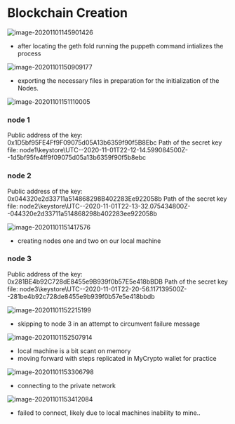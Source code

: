 # Blockchain Creation # 

![image-20201101145901426](https://imgur.com/ZkcEkNa)

- after locating the geth fold running the puppeth command intializes the process

![image-20201101150909177](https://imgur.com/xWUnOeC)

- exporting the necessary files in preparation for the initialization of the Nodes.

![image-20201101151110005](https://imgur.com/bDEdoUR)

### node 1 ###

Public address of the key:   0x1D5bf95FE4Ff9F09075d05A13b6359f90f5B8Ebc
Path of the secret key file: node1\keystore\UTC--2020-11-01T22-12-14.599084500Z--1d5bf95fe4ff9f09075d05a13b6359f90f5b8ebc

### node 2 ###

Public address of the key:   0x044320e2d33711a514868298B402283Ee922058b
Path of the secret key file: node2\keystore\UTC--2020-11-01T22-13-32.075434800Z--044320e2d33711a514868298b402283ee922058b

![image-20201101151417576](https://imgur.com/XA5n2c5)

- creating nodes one and two on our local machine

### node 3 ###

Public address of the key:   0x281BE4b92C728dE8455e9B939f0b57E5e418bBDB
Path of the secret key file: node3\keystore\UTC--2020-11-01T22-20-56.117139500Z--281be4b92c728de8455e9b939f0b57e5e418bbdb

![image-20201101152215199](https://imgur.com/BlmRlqr)

- skipping to node 3 in an attempt to circumvent failure message

![image-20201101152507914](https://imgur.com/JkOkNmb)

- local machine is a bit scant on memory 
- moving forward with steps replicated in MyCrypto wallet for practice

![image-20201101153306798](https://imgur.com/GyG1XQj)

- connecting to the private network

![image-20201101153412084](https://imgur.com/mJBU4gc)

- failed to connect, likely due to local machines inability to mine..

